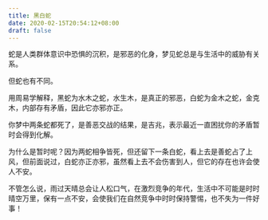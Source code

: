 ```yaml
---
title: 黑白蛇
date: 2020-02-15T20:54:12+08:00
draft: false
---
```


蛇是人类群体意识中恐惧的沉积，是邪恶的化身，梦见蛇总是与生活中的威胁有关系。




但蛇也有不同。

用周易学解释，黑蛇为水木之蛇，水生木，是真正的邪恶，白蛇为金木之蛇，金克木，内部存有矛盾，因此它亦邪亦正。

你梦中两条蛇都死了，是善恶交战的结果，是吉兆，表示最近一直困扰你的矛盾暂时会得到化解。

为什么是暂时呢？因为两蛇相争皆死，但还留下一条白蛇，看上去是善蛇占了上风，但前面说过，白蛇亦正亦邪，虽然看上去不会伤害到人，但它的存在也许会使人不安。




不管怎么说，雨过天晴总会让人松口气，在激烈竞争的年代，生活中不可能是时时晴空万里，保有一点不安，会使我们在自然竞争中时时保持警惕，也不失为一件好事！